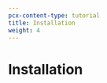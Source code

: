 ```yaml
---
pcx-content-type: tutorial
title: Installation
weight: 4
---
```


# Installation

<DirectoryListing path="/user-guide/set-up"/>
